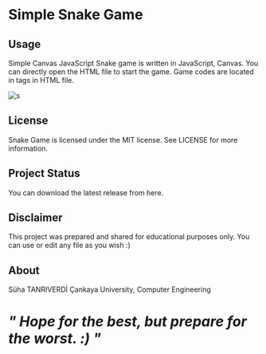 # Simple Snake Game

## Usage
Simple Canvas JavaScript Snake game is written in JavaScript, Canvas. You can directly open the HTML file to start the game. Game codes are located in <script> ... </script> tags in HTML file.

![s](https://user-images.githubusercontent.com/36234545/55266476-359fa780-528e-11e9-9681-5d6e863eb6c0.png)

## License
Snake Game is licensed under the MIT license. See LICENSE for more information.

## Project Status
You can download the latest release from here.

## Disclaimer
This project was prepared and shared for educational purposes only. You can use or edit any file as you wish :)

## About
Süha TANRIVERDİ Çankaya University, Computer Engineering

# *"	Hope for the best, but prepare for the worst. :) "*
